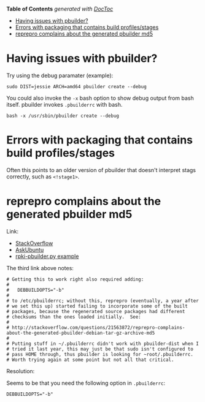 <!-- START doctoc generated TOC please keep comment here to allow auto update -->
<!-- DON'T EDIT THIS SECTION, INSTEAD RE-RUN doctoc TO UPDATE -->
**Table of Contents**  *generated with [DocToc](https://github.com/thlorenz/doctoc)*

- [Having issues with pbuilder?](#having-issues-with-pbuilder)
- [Errors with packaging that contains build profiles/stages](#errors-with-packaging-that-contains-build-profilesstages)
- [reprepro complains about the generated pbuilder md5](#reprepro-complains-about-the-generated-pbuilder-md5)

<!-- END doctoc generated TOC please keep comment here to allow auto update -->

# Having issues with pbuilder?

Try using the debug paramater (example):
```
sudo DIST=jessie ARCH=amd64 pbuilder create --debug
```

You could also invoke the `-x` bash option to show debug output from bash itself. pbuilder invokes `.pbuilderrc` with bash.

```
bash -x /usr/sbin/pbuilder create --debug
```
# Errors with packaging that contains build profiles/stages

Often this points to an older version of pbuilder that doesn't interpret stags correctly, such as `<!stage1>`.


# reprepro complains about the generated pbuilder md5

Link:
* [StackOverflow](http://stackoverflow.com/questions/21563872/reprepro-complains-about-the-generated-pbuilder-debian-tar-gz-archive-md5)
* [AskUbuntu](http://askubuntu.com/questions/189926/how-can-i-prevent-dpkg-buildpackage-from-modifying-the-modification-date-of-the)
* [rpki-pbuilder.py example](http://subvert-rpki.hactrn.net/trunk/buildtools/rpki-pbuilder.py)

The third link above notes:

```
# Getting this to work right also required adding:
#
#   DEBBUILDOPTS="-b"
#
# to /etc/pbuilderrc; without this, reprepro (eventually, a year after
# we set this up) started failing to incorporate some of the built
# packages, because the regenerated source packages had different
# checksums than the ones loaded initially.  See:
#
# http://stackoverflow.com/questions/21563872/reprepro-complains-about-the-generated-pbuilder-debian-tar-gz-archive-md5
#
# Putting stuff in ~/.pbuilderrc didn't work with pbuilder-dist when I
# tried it last year, this may just be that sudo isn't configured to
# pass HOME through, thus pbuilder is looking for ~root/.pbuilderrc.
# Worth trying again at some point but not all that critical.
```

Resolution:

Seems to be that you need the following option in `.pbuilderrc`:

```
DEBBUILDOPTS="-b"
```
